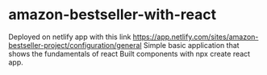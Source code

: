 # amazon-bestseller-with-react
Deployed on netlify app with this link https://app.netlify.com/sites/amazon-bestseller-project/configuration/general
Simple  basic  application that shows the fundamentals of react
Built components with npx create react app.
